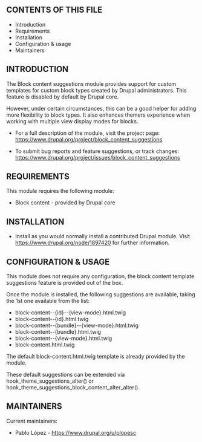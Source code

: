 CONTENTS OF THIS FILE
---------------------

 * Introduction
 * Requirements
 * Installation
 * Configuration & usage
 * Maintainers


INTRODUCTION
------------

The Block content suggestions module provides support for custom templates for
custom block types created by Drupal administrators. This feature is disabled by
default by Drupal core.

However, under certain circumstances, this can be a good helper for adding more
flexibility to block types. It also enhances themers experience when working
with multiple view display modes for blocks.

 * For a full description of the module, visit the project page:
   https://www.drupal.org/project/block_content_suggestions

 * To submit bug reports and feature suggestions, or track changes:
   https://www.drupal.org/project/issues/block_content_suggestions


REQUIREMENTS
------------

This module requires the following module:

 * Block content - provided by Drupal core


INSTALLATION
------------

 * Install as you would normally install a contributed Drupal module. Visit
   https://www.drupal.org/node/1897420 for further information.


CONFIGURATION & USAGE
-------------

This module does not require any configuration, the block content template
suggestions feature is provided out of the box.

Once the module is installed, the following suggestions are available, taking
the 1st one available from the list:
 * block-content--{id}--{view-mode}.html.twig
 * block-content--{id}.html.twig
 * block-content--{bundle}--{view-mode}.html.twig
 * block-content--{bundle}.html.twig
 * block-content--{view-mode}.html.twig
 * block-content.html.twig

The default block-content.html.twig template is already provided by the module.

These default suggestions can be extended via hook_theme_suggestions_alter() or
hook_theme_suggestions_block_content_alter_alter().


MAINTAINERS
-----------

Current maintainers:

 * Pablo López - https://www.drupal.org/u/plopesc
